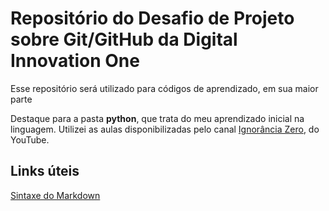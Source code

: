 # Repositório do Desafio de Projeto sobre Git/GitHub da Digital Innovation One
Esse repositório será utilizado para códigos de aprendizado, em sua maior parte

Destaque para a pasta **python**, que trata do meu aprendizado inicial na linguagem. Utilizei as aulas disponibilizadas pelo canal [Ignorância Zero](https://www.youtube.com/watch?v=lJjR906426o&list=PLfCKf0-awunOu2WyLe2pSD2fXUo795xRe), do YouTube.

## Links úteis
[Sintaxe do Markdown](https://www.markdownguide.org/basic-syntax/)
